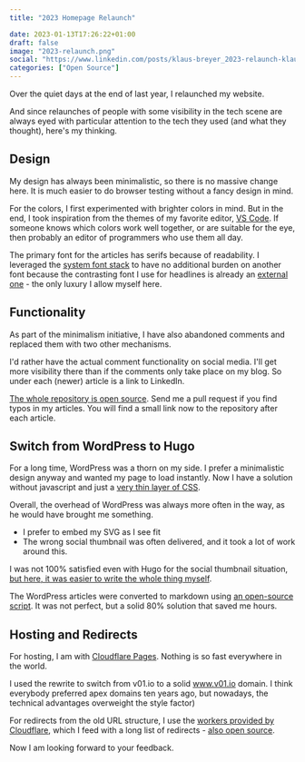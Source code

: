 ```yaml
---
title: "2023 Homepage Relaunch"

date: 2023-01-13T17:26:22+01:00
draft: false
image: "2023-relaunch.png"
social: "https://www.linkedin.com/posts/klaus-breyer_2023-relaunch-klaus-breyer-cto-writing-activity-7019586130656272384-Yl7H"
categories: ["Open Source"]
---
```


Over the quiet days at the end of last year, I relaunched my website.

And since relaunches of people with some visibility in the tech scene are always eyed with particular attention to the tech they used (and what they thought), here's my thinking.

## Design

My design has always been minimalistic, so there is no massive change here. It is much easier to do browser testing without a fancy design in mind.

For the colors, I first experimented with brighter colors in mind. But in the end, I took inspiration from the themes of my favorite editor, [VS Code][1]. If someone knows which colors work well together, or are suitable for the eye, then probably an editor of programmers who use them all day.

The primary font for the articles has serifs because of readability. I leveraged the [system font stack][2] to have no additional burden on another font because the contrasting font I use for headlines is already an [external one][3] - the only luxury I allow myself here.

## Functionality

As part of the minimalism initiative, I have also abandoned comments and replaced them with two other mechanisms.

I'd rather have the actual comment functionality on social media. I'll get more visibility there than if the comments only take place on my blog. So under each (newer) article is a link to LinkedIn.

[The whole repository is open source][4]. Send me a pull request if you find typos in my articles. You will find a small link now to the repository after each article.

## Switch from WordPress to Hugo

For a long time, WordPress was a thorn on my side. I prefer a minimalistic design anyway and wanted my page to load instantly. Now I have a solution without javascript and just a [very thin layer of CSS](https://github.com/klausbreyer/v01.io/blob/main/assets/sass/main.scss).

Overall, the overhead of WordPress was always more often in the way, as he would have brought me something.

- I prefer to embed my SVG as I see fit
- The wrong social thumbnail was often delivered, and it took a lot of work around this.

I was not 100% satisfied even with Hugo for the social thumbnail situation, [but here, it was easier to write the whole thing myself](https://github.com/klausbreyer/v01.io/blob/main/layouts/partials/meta.html).

The WordPress articles were converted to markdown using [an open-source script][5]. It was not perfect, but a solid 80% solution that saved me hours.

## Hosting and Redirects

For hosting, I am with [Cloudflare Pages][6]. Nothing is so fast everywhere in the world.

I used the rewrite to switch from v01.io to a solid www.v01.io domain. I think everybody preferred apex domains ten years ago, but nowadays, the technical advantages overweight the style factor)

For redirects from the old URL structure, I use the [workers provided by Cloudflare][7], which I feed with a long list of redirects - [also open source][8].

Now I am looking forward to your feedback.

[1]: https://code.visualstudio.com/
[2]: https://systemfontstack.com/
[3]: https://fonts.google.com/specimen/Share+Tech
[4]: https://github.com/klausbreyer/v01.io
[5]: https://nantipov.org/2019/12/converting-site-from-wordpress-into-hugo/
[6]: https://pages.cloudflare.com/
[7]: https://workers.cloudflare.com/
[8]: https://github.com/klausbreyer/v01.io-workers
